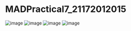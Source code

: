 # MADPractical7_21172012015
![image](https://user-images.githubusercontent.com/111293594/195337660-a28b4f85-5fbc-4f21-9286-a37a2bb2129d.png)
![image](https://user-images.githubusercontent.com/111293594/195337703-8c0d57e3-a429-4eca-aea0-b9a230493f9f.png)
![image](https://user-images.githubusercontent.com/111293594/195337762-ccd5b6d7-980a-49e9-b598-2ec109fa08c5.png)
![image](https://user-images.githubusercontent.com/111293594/195337809-9de00d95-db37-49b3-84f1-6d2470696505.png)
